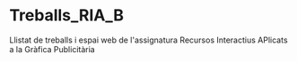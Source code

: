# Treballs_RIA_B
Llistat de treballs i espai web de l'assignatura Recursos Interactius APlicats a la Gràfica Publicitària
